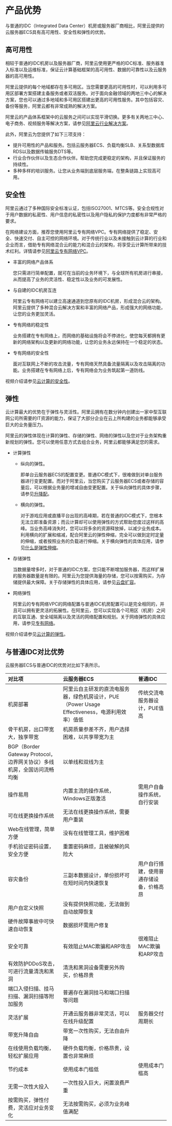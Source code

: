 # 产品优势

与普通的IDC（Integrated Data Center）机房或服务器厂商相比，阿里云提供的云服务器ECS具有高可用性、安全性和弹性的优势。

## 高可用性

相较于普通的IDC机房以及服务器厂商，阿里云使用更严格的IDC标准、服务器准入标准以及运维标准，保证云计算基础框架的高可用性、数据的可靠性以及云服务器的高可用性。

阿里云提供的每个地域都存在多可用区。当您需要更高的可用性时，可以利用多可用区部署方案搭建主备服务或者双活服务。对于面向金融领域的两地三中心的解决方案，您也可以通过多地域和多可用区搭建出更高的可用性服务。其中包括容灾、备份等服务，阿里云都有非常成熟的解决方案。

阿里云的产品体系框架中的云服务之间可以实现平滑切换。更多有关两地三中心、电子商务、视频服务等解决方案，请参见[阿里云行业解决方案](https://www.aliyun.com/solution/all)。

此外，阿里云为您提供了如下三项支持：

-   提升可用性的产品和服务。包括云服务器ECS、负载均衡SLB、关系型数据库RDS以及数据传输服务DTS等。
-   行业合作伙伴以及生态合作伙伴。帮助您完成更稳定的架构，并且保证服务的持续性。
-   多种多样的培训服务。让您从业务端到底层服务端，在整条链路上实现高可用。

## 安全性

阿里云通过了多种国际安全标准认证，包括ISO27001、MTCS等。安全合规性对于用户数据的私密性、用户信息的私密性以及用户隐私的保护力度都有非常严格的要求。

在网络建设方面，推荐您使用阿里云专有网络VPC。专有网络提供了稳定、安全、快速交付、自主可控的网络环境。对于传统行业以及未接触到云计算的行业和企业而言，借助专有网络混合云的能力和混合云的架构，将享受云计算所带来的技术红利。详情请参见[阿里云专有网络VPC](/cn.zh-CN/产品简介/什么是专有网络.md)。

-   丰富的网络产品体系

    您只需进行简单配置，就可在当前的业务环境下，与全球所有机房进行串接，从而提高了业务的灵活性、稳定性以及业务的可发展性。

-   与自建的IDC机房互连

    阿里云专有网络可以建立高速通道到您原有的IDC机房，形成混合云的架构。阿里云提供了多种混合云解决方案和丰富的网络产品，形成强大的网络功能，让您的业务更加灵活。

-   专有网络的稳定性

    业务搭建在专有网络上，而网络的基础设施将会不停进化，使您每天都拥有更新的网络架构以及更新的网络功能，让您的业务永远保持在一个稳定的状态。

-   专有网络的安全性

    面对互联网上不断的攻击流量，专有网络天然具备流量隔离以及攻击隔离的功能。业务搭建在专有网络上后，专有网络会为业务筑起第一道防线。


视频介绍请参见[云计算的安全性](https://yq.aliyun.com/edu/lesson/play/583)。

## 弹性

云计算最大的优势在于弹性与灵活性。阿里云拥有在数分钟内创建出一家中型互联网公司所需要的IT资源的能力，保证了大部分企业在云上所构建的业务都能够承受巨大的业务量压力。

阿里云的弹性体现在计算的弹性、存储的弹性、网络的弹性以及您对于业务架构重新规划的弹性。您可以使用任意方式去组合业务，阿里云都能够满足您的需求。

-   计算弹性
    -   纵向的弹性。

        即单台云服务器ECS的配置变更。普通IDC模式下，很难做到对单台服务器进行变更配置。而对于阿里云，当您购买了云服务器ECS或者存储的容量后，可以根据业务量的增减自由变更配置。关于纵向弹性的具体步骤，请参见[升降配](/cn.zh-CN/实例/升降配实例/升降配方式汇总.md)。

    -   横向的弹性。

        对于游戏应用或直播平台出现的高峰期，若在普通的IDC模式下，您根本无法立即准备资源；而云计算却可以使用弹性的方式帮助您度过这样的高峰。当业务高峰消失时，您可以将多余的资源释放掉，以减少业务成本。利用横向的扩展和缩减，配合阿里云的弹性伸缩，完全可以做到定时定量的伸缩，或者按照业务的负载进行伸缩。关于横向弹性的具体应用，请参见[什么是弹性伸缩](/cn.zh-CN/产品简介/什么是弹性伸缩.md)。

-   存储弹性

    当数据量增多时，对于普通的IDC方案，您只能不断增加服务器，而这样扩展的服务器数量是有限的。阿里云为您提供海量的存储，您可以按需购买，为存储提供最大保障。关于存储弹性的具体应用，请参见[云盘扩容](/cn.zh-CN/块存储/扩容云盘/扩容概述.md)。

-   网络弹性

    阿里云的专有网络VPC的网络配置与普通IDC机房配置可以是完全相同的，并且可以拥有更灵活的拓展性。在阿里云，您可以实现各个可用区（机房）之间的互联互通、安全域隔离以及灵活的网络配置和规划。关于网络弹性的具体应用，请参见[专有网络](/cn.zh-CN/产品简介/什么是专有网络.md)。


视频介绍请参见[云计算的弹性](https://yq.aliyun.com/edu/lesson/play/581)。

## 与普通IDC对比优势

云服务器ECS与普通IDC的优势对比如下表所示。

|对比项|云服务器ECS|普通IDC|
|:--|:------|:----|
|机房部署|阿里云自主研发的直流电服务器，绿色机房设计，PUE（Power Usage Effectiveness，电源利用效率）值低|传统交流电服务器设计，PUE值高|
|骨干机房，出口带宽大，独享带宽|机房质量参差不齐，用户选择困难，以共享带宽为主|
|BGP（Border Gateway Protocol，边界网关协议）多线机房，全国访问流畅均衡|以单线和双线为主|
|操作易用|内置主流的操作系统，Windows正版激活|需用户自备操作系统，自行安装|
|可在线更换操作系统|无法在线更换操作系统，需要用户重装|
|Web在线管理，简单方便|没有在线管理工具，维护困难|
|手机验证密码设置，安全方便|重置密码麻烦，且被破解的风险大|
|容灾备份|三副本数据设计，单份损坏可在短时间内快速恢复|用户自行搭建，使用普通存储设备，价格高昂|
|用户自定义快照|没有提供快照功能，无法做到自动故障恢复|
|硬件故障事故中可快速自动恢复|数据损坏需用户修复|
|安全可靠|有效阻止MAC欺骗和ARP攻击|很难阻止MAC欺骗和ARP攻击|
|有效防护DDoS攻击，可进行流量清洗和黑洞|清洗和黑洞设备需要另外购买，价格昂贵|
|端口入侵扫描、挂马扫描、漏洞扫描等附加服务|普遍存在漏洞挂马和端口扫描等问题|
|灵活扩展|开通云服务器非常灵活，可以在线升级配置|服务器交付周期长|
|带宽升降自由|带宽一次性购买，无法自由升降|
|在线使用负载均衡，轻松扩展应用|硬件负载均衡，价格昂贵，设置也非常麻烦|
|节约成本|使用成本门槛低|使用成本门槛高|
|无需一次性大投入|一次性投入巨大，闲置浪费严重|
|按需购买，弹性付费，灵活应对业务变化|无法按需购买，必须为业务峰值满配|

